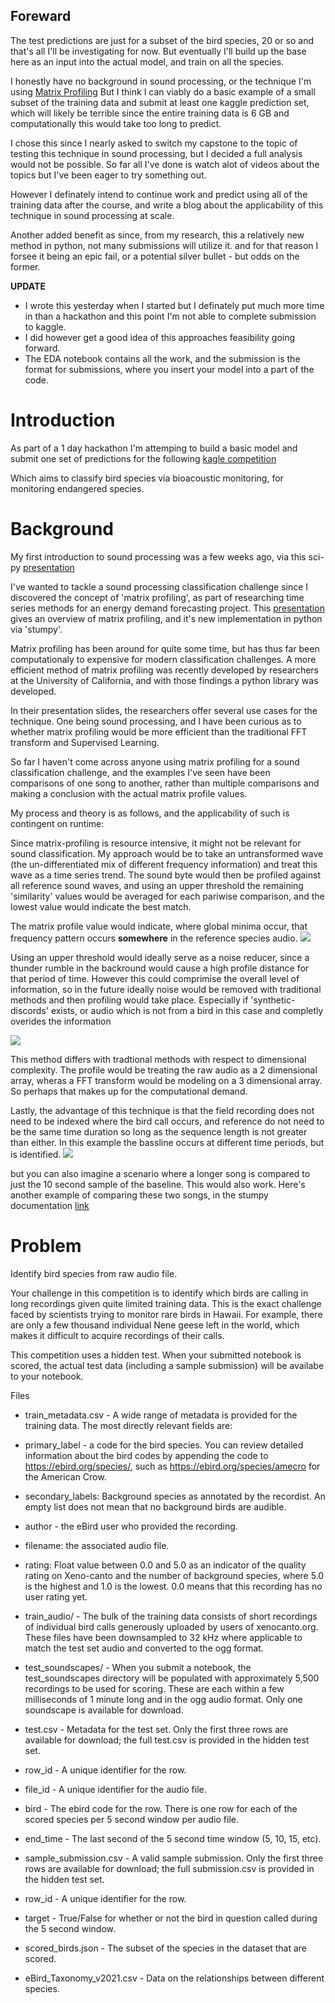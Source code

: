 ## Foreward

<p style="line-height:2">

The test predictions are just for a subset of the bird species, 20 or so and that's all I'll be investigating for now. But 
eventually I'll build up the base here as an input into the actual model, and train on all the species. 
</p>

<p style="line-height:2">

I honestly have no background in sound processing, or the technique I'm using [Matrix Profiling](https://stumpy.readthedocs.io/en/latest/index.html)
But I think I can viably do a basic example of a small subset of the training data and submit at least one kaggle
prediction set, which will likely be terrible since the entire training data is 6 GB and computationally this would take too long to predict.
</p>

<p style="line-height:2">

I chose this since I nearly asked to switch my capstone to the topic of testing this technique in sound processing, but I decided a full analysis
would not be possible. So far all I've done is watch alot of videos about the topics but I've been eager to try something out. 
</p>

<p style="line-height:2">

However I definately intend to continue work and predict using all of the training data after the course, and write a blog about
the applicability of this technique in sound processing at scale. 
</p>


<p style="line-height:2">

Another added benefit as since, from my research, this a relatively new method in python, not many submissions will utilize it. and for
that reason I forsee it being an epic fail, or a potential silver bullet - but odds on the former. 
</p>


**UPDATE**

- I wrote this yesterday when I started but I definately put much more time in than a hackathon and this point I'm not able to complete submission to kaggle.
- I did however get a good idea of this approaches feasibility going forward. 
- The EDA notebook contains all the work, and the submission is the format for submissions, where you insert your model into a part of the code. 

# Introduction

<p style="line-height:2">

As part of a 1 day hackathon I'm attemping to build a basic model and submit one set of predictions for the following
[kagle competition](https://www.kaggle.com/c/birdclef-2022)

Which aims to classify bird species via bioacoustic monitoring, for monitoring endangered species.
</p>

# Background


<p style="line-height:2">

My first introduction to sound processing was a few weeks ago, via this sci-py [presentation](https://www.youtube.com/watch?v=0ALKGR0I5MA)

I've wanted to tackle a sound processing classification challenge since I discovered the concept of 'matrix profiling', as part of researching time series methods for an energy demand forecasting project. This [presentation](https://www.youtube.com/watch?v=T9_z7EpA8QM) gives an overview of matrix profiling, and it's new implementation in python via 'stumpy'.

Matrix profiling has been around for quite some time, but has thus far been computationaly to expensive for modern classification challenges. A more efficient method of matrix profiling was recently developed by researchers at the University of California, and with those findings a python library was developed.

In their presentation slides, the researchers offer several use cases for the technique. One being sound processing, and I have been curious as to whether matrix profiling would be more efficient than the traditional FFT transform and Supervised Learning.

So far I haven't come across anyone using matrix profiling for a sound classification challenge, and the examples I've seen have been comparisons of one song to another, rather than multiple comparisons and making a conclusion with the actual matrix profile values.
</p>


<p style="line-height:2">

My process and theory is as follows, and the applicability of such is contingent on runtime:

Since matrix-profiling is resource intensive, it might not be relevant for sound classification. My approach would be to take an untransformed wave (the un-differentiated mix of different frequency information) and treat this wave as a time series trend. The sound byte would then be profiled against all reference sound waves, and using an upper threshold the remaining 'similarity' values would be averaged for each pariwise comparison, and the lowest value would indicate the best match.
</p>


<p style="line-height:2">

The matrix profile value would indicate, where global minima occur, that frequency pattern occurs **somewhere** in the reference species audio.
![]('./assets/discords-motifs.png')
</p>




<p style="line-height:2">

Using an upper threshold would ideally serve as a noise reducer, since a thunder rumble in the backround would cause a high profile distance for that period of time. However this could comprimise the overall level of information, so in the future ideally noise would be removed with traditional methods and then profiling would take place. Especially if 'synthetic-discords' exists, or audio which is not from a bird in this case and completly overides the information

![]('./assets/synthetic-discords.png')
</p>
<p style="line-height:2">

This method differs with tradtional methods with respect to dimensional complexity. The profile would be treating the raw audio as a 2 dimensional array, wheras a FFT transform would be modeling on a 3 dimensional array. So perhaps that makes up for the computational demand.
</p>



<p style="line-height:2">

Lastly, the advantage of this technique is that the field recording does not need to be indexed where the bird call occurs, and reference do not need to be the same time duration so long as the sequence length is not greater than either. In this example the bassline occurs at different time periods, but is identified.
![]('./assets/example1.png')

but you can also imagine a scenario where a longer song is compared to just the 10 second sample of the baseline. This would also work. Here's another example of comparing these two songs, in the stumpy documentation [link](https://stumpy.readthedocs.io/en/latest/Tutorial_AB_Joins.html)
</p>



# Problem

Identify bird species from raw audio file.

Your challenge in this competition is to identify which birds are calling in long recordings given quite limited training data. This is the exact challenge faced by scientists trying to monitor rare birds in Hawaii. For example, there are only a few thousand individual Nene geese left in the world, which makes it difficult to acquire recordings of their calls.

This competition uses a hidden test. When your submitted notebook is scored, the actual test data (including a sample submission) will be availabe to your notebook.

Files
- train_metadata.csv - A wide range of metadata is provided for the training data. The most directly relevant fields are:

- primary_label - a code for the bird species. You can review detailed information about the bird codes by appending the code to https://ebird.org/species/, such as https://ebird.org/species/amecro for the American Crow.
- secondary_labels: Background species as annotated by the recordist. An empty list does not mean that no background birds are audible.
- author - the eBird user who provided the recording.
- filename: the associated audio file.
- rating: Float value between 0.0 and 5.0 as an indicator of the quality rating on Xeno-canto and the number of background species, where 5.0 is the highest and 1.0 is the lowest. 0.0 means that this recording has no user rating yet.
- train_audio/ - The bulk of the training data consists of short recordings of individual bird calls generously uploaded by users of xenocanto.org. These files have been downsampled to 32 kHz where applicable to match the test set audio and converted to the ogg format.
- test_soundscapes/ - When you submit a notebook, the test_soundscapes directory will be populated with approximately 5,500 recordings to be used for scoring. These are each within a few milliseconds of 1 minute long and in the ogg audio format. Only one soundscape is available for download.

- test.csv - Metadata for the test set. Only the first three rows are available for download; the full test.csv is provided in the hidden test set.

- row_id - A unique identifier for the row.
- file_id - A unique identifier for the audio file.
- bird - The ebird code for the row. There is one row for each of the scored species per 5 second window per audio file.
- end_time - The last second of the 5 second time window (5, 10, 15, etc).
- sample_submission.csv - A valid sample submission. Only the first three rows are available for download; the full submission.csv is provided in the hidden test set.

- row_id - A unique identifier for the row.
- target - True/False for whether or not the bird in question called during the 5 second window.
- scored_birds.json - The subset of the species in the dataset that are scored.

- eBird_Taxonomy_v2021.csv - Data on the relationships between different species.
